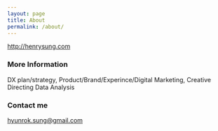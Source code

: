 ```yaml
---
layout: page
title: About
permalink: /about/
---
```


http://henrysung.com

### More Information

DX plan/strategy, Product/Brand/Experince/Digital Marketing, Creative Directing
Data Analysis

### Contact me

[hyunrok.sung@gmail.com](mailto:hyunrok.sung@gmail.com)
